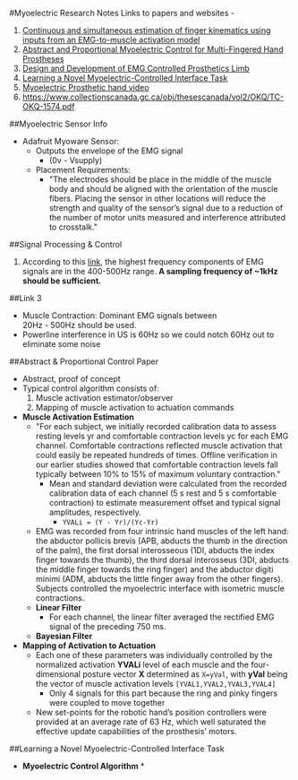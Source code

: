 #Myoelectric Research Notes
Links to papers and websites -  

1. [Continuous and simultaneous estimation of finger kinematics using inputs from an EMG-to-muscle activation model](https://jneuroengrehab.biomedcentral.com/articles/10.1186/1743-0003-11-122)  
2. [Abstract and Proportional Myoelectric Control for Multi-Fingered Hand Prostheses](https://www.ncbi.nlm.nih.gov/pmc/articles/PMC3825263/)  
3. [Design and Development of EMG Controlled Prosthetics Limb](https://www.sciencedirect.com/science/article/pii/S1877705812023223)
4. [Learning a Novel Myoelectric-Controlled Interface Task](https://www.ncbi.nlm.nih.gov/pmc/articles/PMC2576223/)
5. [Myoelectric Prosthetic hand video](https://www.youtube.com/watch?v=U-ROKIqaH08)
6. https://www.collectionscanada.gc.ca/obj/thesescanada/vol2/OKQ/TC-OKQ-1574.pdf

##Myoelectric Sensor Info
* Adafruit Myoware Sensor:
	* Outputs the envelope of the EMG signal 
		* (0v - Vsupply)
	* Placement Requirements:
		*   "The electrodes should be place in the middle of the muscle body and should be
aligned with the orientation of the muscle fibers. Placing the sensor in other locations will
reduce the strength and quality of the sensor’s signal due to a reduction of the number of
motor units measured and interference attributed to crosstalk."

##Signal Processing & Control
1. According to this [link](https://www.sciencedirect.com/science/article/pii/S1050641104000926), the highest frequency components of EMG signals are in the 400-500Hz range. **A sampling frequency of ~1kHz should be sufficient.**

##Link 3
* Muscle Contraction: Dominant EMG signals between  
	  20Hz - 500Hz should be used.
* Powerline interference in US is 60Hz so we could notch 60Hz out to eliminate some noise
	
##Abstract & Proportional Control Paper
* Abstract, proof of concept
* Typical control algorithm consists of:
	1. Muscle activation estimator/observer
	2. Mapping of muscle activation to actuation commands
* **Muscle Activation Estimation**	
	* "For each subject, we initially recorded calibration data to assess resting levels yr and comfortable contraction levels yc for each EMG channel. Comfortable contractions reflected muscle activation that could easily be repeated hundreds of times. Offline verification in our earlier studies showed that comfortable contraction levels fall typically between 10% to 15% of maximum voluntary contraction." 
		* Mean and standard deviation were calculated from the recorded calibration data of each channel (5 s rest and 5 s comfortable contraction) to estimate measurement offset and typical signal amplitudes, respectively.
			* `YVALi = (Y - Yr)/(Yc-Yr)` 
	* EMG was recorded from four intrinsic hand muscles of the left hand: the abductor pollicis brevis (APB, abducts the thumb in the direction of the palm), the first dorsal interosseous (1DI, abducts the index finger towards the thumb), the third dorsal interosseus (3DI, abducts the middle finger towards the ring finger) and the abductor digiti minimi (ADM, abducts the little finger away from the other fingers). Subjects controlled the myoelectric interface with isometric muscle contractions.
	* **Linear Filter**
		* For each channel, the linear filter averaged the rectified EMG signal of the preceding 750 ms. 
	*  **Bayesian Filter**
* **Mapping of Activation to Actuation**  
	* Each one of these parameters was individually controlled by the normalized activation **YVALi** level  of each muscle and the four-dimensional posture vector **X** determined as `X=yVal`, with **yVal** being the vector of muscle activation levels `[YVAL1,YVAL2,YVAL3,YVAL4]`
		* Only 4 signals for this part because the ring and pinky fingers were coupled to move together 
	* New set-points for the robotic hand’s position controllers were provided at an average rate of 63 Hz, which well saturated the effective update capabilities of the prosthesis’ motors.   
	
##Learning a Novel Myoelectric-Controlled Interface Task
* **Myoelectric Control Algorithm**
	*	
	